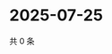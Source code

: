 # 2025-07-25

共 0 条

<!-- BEGIN ZHIHUQUESTIONS -->
<!-- 最后更新时间 Fri Jul 25 2025 13:20:04 GMT+0800 (China Standard Time) -->

<!-- END ZHIHUQUESTIONS -->

